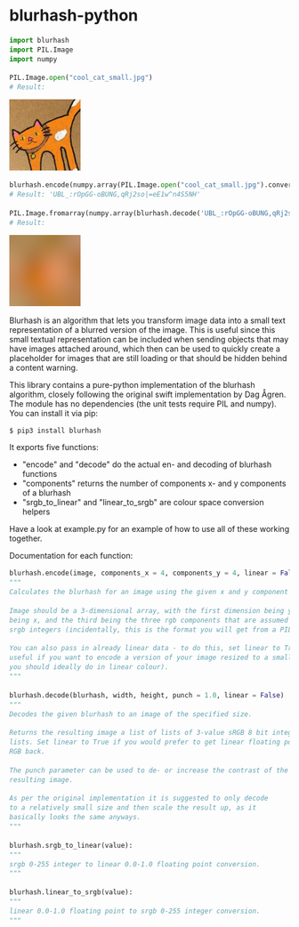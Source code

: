 # blurhash-python
```python
import blurhash
import PIL.Image
import numpy

PIL.Image.open("cool_cat_small.jpg")
# Result:
```
![A picture of a cool cat.](/cool_cat_small.jpg?raw=true "A cool cat.")
```python
blurhash.encode(numpy.array(PIL.Image.open("cool_cat_small.jpg").convert("RGB")))
# Result: 'UBL_:rOpGG-oBUNG,qRj2so|=eE1w^n4S5NH'

PIL.Image.fromarray(numpy.array(blurhash.decode('UBL_:rOpGG-oBUNG,qRj2so|=eE1w^n4S5NH', 128, 128)).astype('uint8'))
# Result:
```
![Blurhash example output: A blurred cool cat.](/blurhash_example.png?raw=true "Blurhash example output: A blurred cool cat.")
    
Blurhash is an algorithm that lets you transform image data into a small text representation of a blurred version of the image. This is useful since this small textual representation can be included when sending objects that may have images attached around, which then can be used to quickly create a placeholder for images that are still loading or that should be hidden behind a content warning.

This library contains a pure-python implementation of the blurhash algorithm, closely following the original swift implementation by Dag Ågren. The module has no dependencies (the unit tests require PIL and numpy). You can install it via pip:

```bash
$ pip3 install blurhash
```

It exports five functions:
* "encode" and "decode" do the actual en- and decoding of blurhash functions
* "components" returns the number of components x- and y components of a blurhash
* "srgb_to_linear" and "linear_to_srgb" are colour space conversion helpers

Have a look at example.py for an example of how to use all of these working together.

Documentation for each function:

```python
blurhash.encode(image, components_x = 4, components_y = 4, linear = False):
"""
Calculates the blurhash for an image using the given x and y component counts.

Image should be a 3-dimensional array, with the first dimension being y, the second
being x, and the third being the three rgb components that are assumed to be 0-255 
srgb integers (incidentally, this is the format you will get from a PIL RGB image).

You can also pass in already linear data - to do this, set linear to True. This is
useful if you want to encode a version of your image resized to a smaller size (which
you should ideally do in linear colour).
"""

blurhash.decode(blurhash, width, height, punch = 1.0, linear = False)
"""
Decodes the given blurhash to an image of the specified size.
    
Returns the resulting image a list of lists of 3-value sRGB 8 bit integer
lists. Set linear to True if you would prefer to get linear floating point 
RGB back.

The punch parameter can be used to de- or increase the contrast of the
resulting image.

As per the original implementation it is suggested to only decode
to a relatively small size and then scale the result up, as it
basically looks the same anyways.
"""

blurhash.srgb_to_linear(value):
"""
srgb 0-255 integer to linear 0.0-1.0 floating point conversion.
"""
    
blurhash.linear_to_srgb(value):
"""
linear 0.0-1.0 floating point to srgb 0-255 integer conversion.
"""
```
